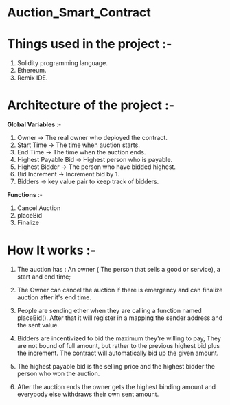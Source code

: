 # Auction_Smart_Contract


# Things used in the project :-

1. Solidity programming language.
2. Ethereum.
3. Remix IDE.




# Architecture of the project :-

**Global Variables** :- 
1. Owner -> The real owner who deployed the contract.
2. Start Time -> The time when auction starts.
3. End Time -> The time when the auction ends.
4. Highest Payable Bid -> Highest person who is payable.
5. Highest Bidder -> The person who have bidded highest.
6. Bid Increment -> Increment bid by 1. 
7. Bidders -> key value pair to keep track of bidders.


**Functions**  :- 
1. Cancel Auction
2. placeBid
3. Finalize


# How It works :-

1. The auction has : An owner ( The person that sells a good or service), a start and end time;

2. The Owner can cancel the auction if there is emergency and can finalize auction after it's end time.

3. People are sending ether when they are calling a function named placeBid(). After that it will register in a mapping the sender address and the sent value. 

4. Bidders are incentivized to bid the maximum they're willing to pay, They are not bound of full amount, but rather to the previous highest bid plus the increment. The contract will automatically bid up the given amount.

5. The highest payable bid is the selling price and the highest bidder the person who won the auction.

6. After the auction ends the owner gets the highest binding amount and everybody else withdraws their own sent amount. 
